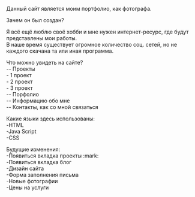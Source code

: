 Данный сайт является моим портфолио, как фотографа.   

Зачем он был создан?  

Я всё ещё люблю своё хобби и мне нужен интернет-ресурс, где будут представлены мои работы.   
В наше время существует огромное количество соц. сетей, но не каждого скачана та или иная программа.


Что можно увидеть на сайте?   
  -- Проекты  
    - 1 проект  
    - 2 проект  
    - 3 проект  
  -- Порфолио   
  -- Информацию обо мне  
  -- Контакты, как со мной связаться  


Какие языки здесь использованы:   
  -HTML  
  -Java Script  
  -CSS  

Будущие  изменения:   
  -Появиться вкладка проекты  :mark:  
  -Появиться вкладка блог  
  -Дизайн сайта  
  -Форма заполнения письма  
  -Новые фотографии   
  -Цены на услуги  
  
  
